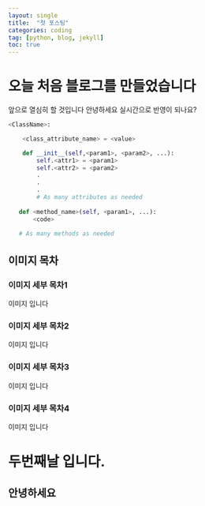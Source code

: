 ```yaml
---
layout: single
title:  "첫 포스팅"
categories: coding
tag: [python, blog, jekyll]
toc: true
---
```


# 오늘 처음 블로그를 만들었습니다

앞으로 열심히 할 것입니다
안녕하세요
실시간으로 반영이 되나요?

```python
<ClassName>:

    <class_attribute_name> = <value>

    def __init__(self,<param1>, <param2>, ...):
        self.<attr1> = <param1>
        self.<attr2> = <param2>
        .
        .
        .
        # As many attributes as needed
    
   def <method_name>(self, <param1>, ...):
       <code>
       
   # As many methods as needed
```

## 이미지 목차

### 이미지 세부 목차1
이미지 입니다

### 이미지 세부 목차2
이미지 입니다

### 이미지 세부 목차3
이미지 입니다

### 이미지 세부 목차4
이미지 입니다

# 두번째날 입니다.

## 안녕하세요
